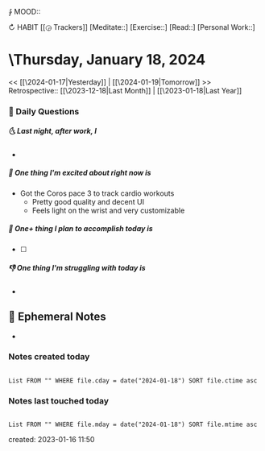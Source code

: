 ⨑ MOOD::

↻ HABIT [[◶ Trackers]]
[Meditate::]
[Exercise::]
[Read::]
[Personal Work::]

# \Thursday, January 18, 2024

\<\< [[\2024-01-17|Yesterday]] | [[\2024-01-19|Tomorrow]] >>
Retrospective:: [[\2023-12-18|Last Month]] | [[\2023-01-18|Last Year]]

### 📅 Daily Questions

##### 🌜 Last night, after work, I

-

##### 🙌 One thing I'm excited about right now is

- Got the Coros pace 3 to track cardio workouts
	- Pretty good quality and decent UI
	- Feels light on the wrist and very customizable

##### 🚀 One+ thing I plan to accomplish today is

- [ ]

##### 👎 One thing I'm struggling with today is

-

## 📝 Ephemeral Notes

-

### Notes created today

```dataview

List FROM "" WHERE file.cday = date("2024-01-18") SORT file.ctime asc

```

### Notes last touched today

```dataview

List FROM "" WHERE file.mday = date("2024-01-18") SORT file.mtime asc

```

created: 2023-01-16 11:50
